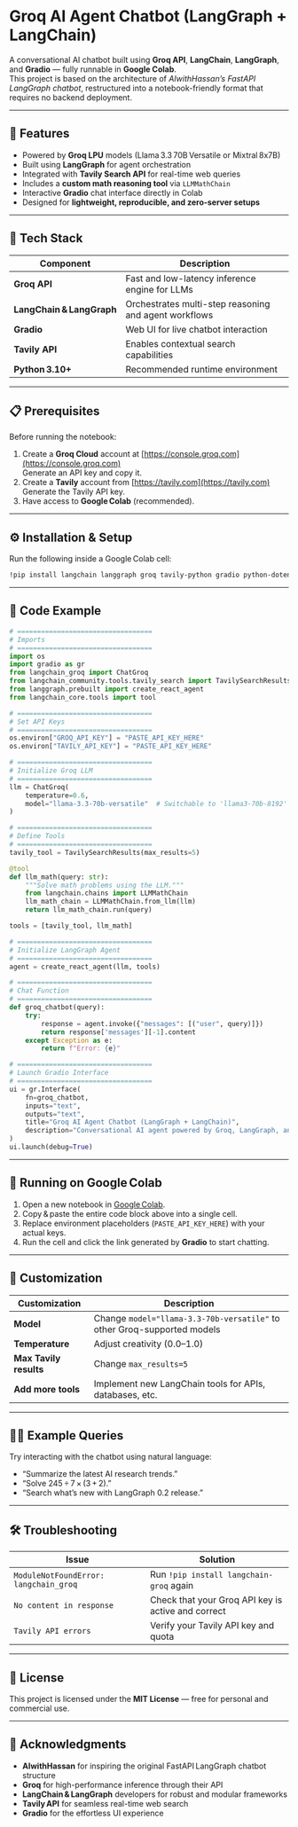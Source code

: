 # Groq AI Agent Chatbot (LangGraph + LangChain)

A conversational AI chatbot built using **Groq API**, **LangChain**, **LangGraph**, and **Gradio** — fully runnable in **Google Colab**.  
This project is based on the architecture of *AIwithHassan’s FastAPI LangGraph chatbot*, restructured into a notebook-friendly format that requires no backend deployment.

***

## 🚀 Features

- Powered by **Groq LPU** models (Llama 3.3 70B Versatile or Mixtral 8x7B)
- Built using **LangGraph** for agent orchestration  
- Integrated with **Tavily Search API** for real-time web queries  
- Includes a **custom math reasoning tool** via `LLMMathChain`  
- Interactive **Gradio** chat interface directly in Colab  
- Designed for **lightweight, reproducible, and zero-server setups**

***

## 🧠 Tech Stack

| Component | Description |
|------------|-------------|
| **Groq API** | Fast and low-latency inference engine for LLMs |
| **LangChain & LangGraph** | Orchestrates multi-step reasoning and agent workflows |
| **Gradio** | Web UI for live chatbot interaction |
| **Tavily API** | Enables contextual search capabilities |
| **Python 3.10+** | Recommended runtime environment |

***

## 📋 Prerequisites

Before running the notebook:

1. Create a **Groq Cloud** account at [https://console.groq.com](https://console.groq.com)  
   Generate an API key and copy it.
2. Create a **Tavily** account from [https://tavily.com](https://tavily.com)  
   Generate the Tavily API key.
3. Have access to **Google Colab** (recommended).

***

## ⚙️ Installation & Setup

Run the following inside a Google Colab cell:

```bash
!pip install langchain langgraph groq tavily-python gradio python-dotenv langchain-groq langchain-community
```

***

## 🧩 Code Example

```python
# ==================================
# Imports
# ==================================
import os
import gradio as gr
from langchain_groq import ChatGroq
from langchain_community.tools.tavily_search import TavilySearchResults
from langgraph.prebuilt import create_react_agent
from langchain_core.tools import tool

# ==================================
# Set API Keys
# ==================================
os.environ["GROQ_API_KEY"] = "PASTE_API_KEY_HERE"
os.environ["TAVILY_API_KEY"] = "PASTE_API_KEY_HERE"

# ==================================
# Initialize Groq LLM
# ==================================
llm = ChatGroq(
    temperature=0.6,
    model="llama-3.3-70b-versatile"  # Switchable to 'llama3-70b-8192'
)

# ==================================
# Define Tools
# ==================================
tavily_tool = TavilySearchResults(max_results=5)

@tool
def llm_math(query: str):
    """Solve math problems using the LLM."""
    from langchain.chains import LLMMathChain
    llm_math_chain = LLMMathChain.from_llm(llm)
    return llm_math_chain.run(query)

tools = [tavily_tool, llm_math]

# ==================================
# Initialize LangGraph Agent
# ==================================
agent = create_react_agent(llm, tools)

# ==================================
# Chat Function
# ==================================
def groq_chatbot(query):
    try:
        response = agent.invoke({"messages": [("user", query)]})
        return response['messages'][-1].content
    except Exception as e:
        return f"Error: {e}"

# ==================================
# Launch Gradio Interface
# ==================================
ui = gr.Interface(
    fn=groq_chatbot,
    inputs="text",
    outputs="text",
    title="Groq AI Agent Chatbot (LangGraph + LangChain)",
    description="Conversational AI agent powered by Groq, LangGraph, and Tavily."
)
ui.launch(debug=True)
```

***

## 🧪 Running on Google Colab

1. Open a new notebook in [Google Colab](https://colab.research.google.com/).  
2. Copy & paste the entire code block above into a single cell.  
3. Replace environment placeholders (`PASTE_API_KEY_HERE`) with your actual keys.  
4. Run the cell and click the link generated by **Gradio** to start chatting.

***

## 🧰 Customization

| Customization | Description |
|---------------|-------------|
| **Model** | Change `model="llama-3.3-70b-versatile"` to other Groq-supported models |
| **Temperature** | Adjust creativity (0.0–1.0) |
| **Max Tavily results** | Change `max_results=5` |
| **Add more tools** | Implement new LangChain tools for APIs, databases, etc. |

***

## 🧑‍💻 Example Queries

Try interacting with the chatbot using natural language:

- “Summarize the latest AI research trends.”  
- “Solve 245 ÷ 7 × (3 + 2).”  
- “Search what’s new with LangGraph 0.2 release.”

***

## 🛠️ Troubleshooting

| Issue | Solution |
|--------|-----------|
| `ModuleNotFoundError: langchain_groq` | Run `!pip install langchain-groq` again |
| `No content in response` | Check that your Groq API key is active and correct |
| `Tavily API errors` | Verify your Tavily API key and quota |

***

## 📄 License

This project is licensed under the **MIT License** — free for personal and commercial use.

***

## 🤝 Acknowledgments

- **AIwithHassan** for inspiring the original FastAPI LangGraph chatbot structure  
- **Groq** for high-performance inference through their API  
- **LangChain & LangGraph** developers for robust and modular frameworks  
- **Tavily API** for seamless real-time web search  
- **Gradio** for the effortless UI experience
